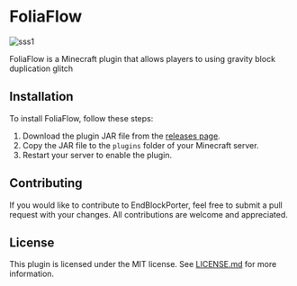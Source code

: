 # FoliaFlow
![sss1](https://user-images.githubusercontent.com/125941391/231678608-9762d384-dc3a-440c-a4eb-3340cb39a3e3.png)

FoliaFlow is a Minecraft plugin that allows players to using gravity block duplication glitch

## Installation

To install FoliaFlow, follow these steps:

1. Download the plugin JAR file from the [releases page](https://github.com/Hynse/FoliaFlow/releases).
2. Copy the JAR file to the `plugins` folder of your Minecraft server.
3. Restart your server to enable the plugin.

## Contributing

If you would like to contribute to EndBlockPorter, feel free to submit a pull request with your changes. All contributions are welcome and appreciated.

## License

This plugin is licensed under the MIT license. See [LICENSE.md](https://github.com/Hynse/FoliaFlow/blob/master/LICENSE.md) for more information.
